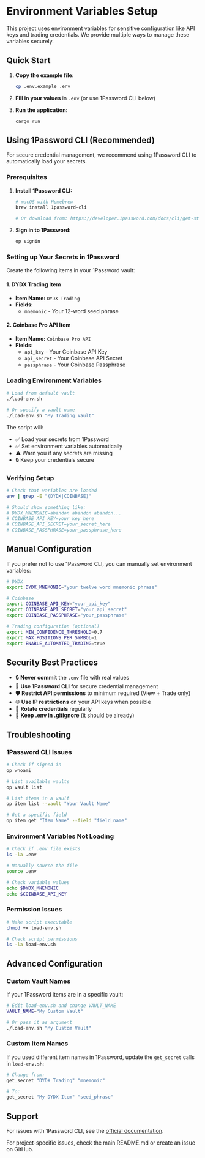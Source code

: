 # Environment Variables Setup

This project uses environment variables for sensitive configuration like API keys and trading credentials. We provide multiple ways to manage these variables securely.

## Quick Start

1. **Copy the example file:**
   ```bash
   cp .env.example .env
   ```

2. **Fill in your values** in `.env` (or use 1Password CLI below)

3. **Run the application:**
   ```bash
   cargo run
   ```

## Using 1Password CLI (Recommended)

For secure credential management, we recommend using 1Password CLI to automatically load your secrets.

### Prerequisites

1. **Install 1Password CLI:**
   ```bash
   # macOS with Homebrew
   brew install 1password-cli

   # Or download from: https://developer.1password.com/docs/cli/get-started/
   ```

2. **Sign in to 1Password:**
   ```bash
   op signin
   ```

### Setting up Your Secrets in 1Password

Create the following items in your 1Password vault:

#### 1. DYDX Trading Item
- **Item Name:** `DYDX Trading`
- **Fields:**
  - `mnemonic` - Your 12-word seed phrase

#### 2. Coinbase Pro API Item
- **Item Name:** `Coinbase Pro API`
- **Fields:**
  - `api_key` - Your Coinbase API Key
  - `api_secret` - Your Coinbase API Secret
  - `passphrase` - Your Coinbase Passphrase

### Loading Environment Variables

```bash
# Load from default vault
./load-env.sh

# Or specify a vault name
./load-env.sh "My Trading Vault"
```

The script will:
- ✅ Load your secrets from 1Password
- ✅ Set environment variables automatically
- ⚠️  Warn you if any secrets are missing
- 🔒 Keep your credentials secure

### Verifying Setup

```bash
# Check that variables are loaded
env | grep -E "(DYDX|COINBASE)"

# Should show something like:
# DYDX_MNEMONIC=abandon abandon abandon...
# COINBASE_API_KEY=your_key_here
# COINBASE_API_SECRET=your_secret_here
# COINBASE_PASSPHRASE=your_passphrase_here
```

## Manual Configuration

If you prefer not to use 1Password CLI, you can manually set environment variables:

```bash
# DYDX
export DYDX_MNEMONIC="your twelve word mnemonic phrase"

# Coinbase
export COINBASE_API_KEY="your_api_key"
export COINBASE_API_SECRET="your_api_secret"
export COINBASE_PASSPHRASE="your_passphrase"

# Trading configuration (optional)
export MIN_CONFIDENCE_THRESHOLD=0.7
export MAX_POSITIONS_PER_SYMBOL=1
export ENABLE_AUTOMATED_TRADING=true
```

## Security Best Practices

- 🔒 **Never commit** the `.env` file with real values
- 🔑 **Use 1Password CLI** for secure credential management
- 🛡️ **Restrict API permissions** to minimum required (View + Trade only)
- 🌐 **Use IP restrictions** on your API keys when possible
- 🔄 **Rotate credentials** regularly
- 📁 **Keep .env in .gitignore** (it should be already)

## Troubleshooting

### 1Password CLI Issues

```bash
# Check if signed in
op whoami

# List available vaults
op vault list

# List items in a vault
op item list --vault "Your Vault Name"

# Get a specific field
op item get "Item Name" --field "field_name"
```

### Environment Variables Not Loading

```bash
# Check if .env file exists
ls -la .env

# Manually source the file
source .env

# Check variable values
echo $DYDX_MNEMONIC
echo $COINBASE_API_KEY
```

### Permission Issues

```bash
# Make script executable
chmod +x load-env.sh

# Check script permissions
ls -la load-env.sh
```

## Advanced Configuration

### Custom Vault Names

If your 1Password items are in a specific vault:

```bash
# Edit load-env.sh and change VAULT_NAME
VAULT_NAME="My Custom Vault"

# Or pass it as argument
./load-env.sh "My Custom Vault"
```

### Custom Item Names

If you used different item names in 1Password, update the `get_secret` calls in `load-env.sh`:

```bash
# Change from:
get_secret "DYDX Trading" "mnemonic"

# To:
get_secret "My DYDX Item" "seed_phrase"
```

## Support

For issues with 1Password CLI, see the [official documentation](https://developer.1password.com/docs/cli/).

For project-specific issues, check the main README.md or create an issue on GitHub.